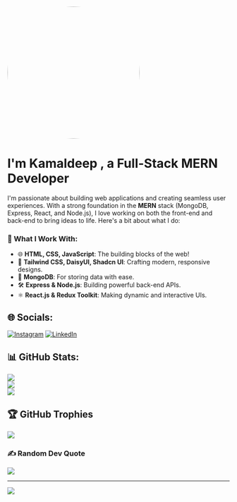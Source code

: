 <img style="border-radius:100%" width="300" src="https://kamal131.vercel.app/images/kamal.jpg" >

# I'm Kamaldeep , a Full-Stack MERN Developer  
I'm passionate about building web applications and creating seamless user experiences. With a strong foundation in the **MERN** stack (MongoDB, Express, React, and Node.js), I love working on both the front-end and back-end to bring ideas to life. Here's a bit about what I do:

### 🚀 What I Work With:  
- 🌐 **HTML, CSS, JavaScript**: The building blocks of the web!
- 🎨 **Tailwind CSS, DaisyUI, Shadcn UI**: Crafting modern, responsive designs.
- 💾 **MongoDB**: For storing data with ease.
- 🛠️ **Express & Node.js**: Building powerful back-end APIs.
- ⚛️ **React.js & Redux Toolkit**: Making dynamic and interactive UIs.



## 🌐 Socials:
[![Instagram](https://img.shields.io/badge/Instagram-%23E4405F.svg?logo=Instagram&logoColor=white)](https://instagram.com/kamal_deep_131) [![LinkedIn](https://img.shields.io/badge/LinkedIn-%230077B5.svg?logo=linkedin&logoColor=white)](https://linkedin.com/in/kamal2004) 

## 📊 GitHub Stats:
![](https://github-readme-stats.vercel.app/api?username=kamal-deep-131&theme=dark&hide_border=false&include_all_commits=false&count_private=false)<br/>
![](https://github-readme-streak-stats.herokuapp.com/?user=kamal-deep-131&theme=dark&hide_border=false)<br/>
![](https://github-readme-stats.vercel.app/api/top-langs/?username=kamal-deep-131&theme=dark&hide_border=false&include_all_commits=false&count_private=false&layout=compact)

## 🏆 GitHub Trophies
![](https://github-profile-trophy.vercel.app/?username=kamal-deep-131&theme=dark&no-frame=false&no-bg=true&margin-w=4)

### ✍️ Random Dev Quote
![](https://quotes-github-readme.vercel.app/api?type=horizontal&theme=radical)

---
[![](https://visitcount.itsvg.in/api?id=kamal-deep-131&icon=2&color=0)](https://visitcount.itsvg.in)



<!--
**kamal-deep-131/kamal-deep-131** is a ✨ _special_ ✨ repository because its `README.md` (this file) appears on your GitHub profile.

Here are some ideas to get you started:

- 🔭 I’m currently working on ...
- 🌱 I’m currently learning ...
- 👯 I’m looking to collaborate on ...
- 🤔 I’m looking for help with ...
- 💬 Ask me about ...
- 📫 How to reach me: ...
- 😄 Pronouns: ...
- ⚡ Fun fact: ...
-->
